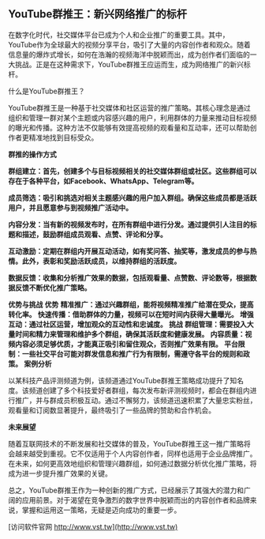 ## **YouTube群推王：新兴网络推广的标杆**

在数字化时代，社交媒体平台已成为个人和企业推广的重要工具。其中，YouTube作为全球最大的视频分享平台，吸引了大量的内容创作者和观众。随着信息量的爆炸式增长，如何在浩瀚的视频海洋中脱颖而出，成为创作者们面临的一大挑战。正是在这种需求下，YouTube群推王应运而生，成为网络推广的新兴标杆。

什么是YouTube群推王？

YouTube群推王是一种基于社交媒体和社区运营的推广策略。其核心理念是通过组织和管理一群对某个主题或内容感兴趣的用户，利用群体的力量来推动目标视频的曝光和传播。这种方法不仅能够有效提高视频的观看量和互动率，还可以帮助创作者更精准地找到目标受众。

**群推的操作方式**

**群组建立：首先，创建多个与目标视频相关的社交媒体群组或社区。这些群组可以存在于各种平台，如Facebook、WhatsApp、Telegram等。**

**成员筛选：吸引和挑选对相关主题感兴趣的用户加入群组。确保这些成员都是活跃用户，并且愿意参与到视频推广活动中。**

**内容分发：当有新的视频发布时，在所有群组中进行分发。通过提供引人注目的标题和描述，鼓励群组成员观看、点赞、评论和分享。**

**互动激励：定期在群组内开展互动活动，如有奖问答、抽奖等，激发成员的参与热情。此外，表彰和奖励活跃成员，以维持群组的活跃度。**

**数据反馈：收集和分析推广效果的数据，包括观看量、点赞数、评论数等，根据数据反馈不断优化推广策略。**

**优势与挑战**
**优势**
**精准推广：通过兴趣群组，能将视频精准推广给潜在受众，提高转化率。**
**快速传播：借助群体的力量，视频可以在短时间内获得大量曝光。**
**增强互动：通过社区运营，增加观众的互动性和忠诚度。**
**挑战**
**群组管理：需要投入大量时间和精力来管理和维护多个群组，确保其活跃度和健康发展。**
**内容质量：视频内容必须足够优质，才能真正吸引和留住观众，否则推广效果有限。**
**平台限制：一些社交平台可能对群发信息和推广行为有限制，需遵守各平台的规则和政策。**
**案例分析**

以某科技产品评测频道为例，该频道通过YouTube群推王策略成功提升了知名度。该频道创建了多个科技爱好者群组，每次发布新评测视频时，都会在群组内进行推广，并与群成员积极互动。通过不懈努力，该频道迅速积累了大量忠实粉丝，观看量和订阅数显著提升，最终吸引了一些品牌的赞助和合作机会。

**未来展望**

随着互联网技术的不断发展和社交媒体的普及，YouTube群推王这一推广策略将会越来越受到重视。它不仅适用于个人内容创作者，同样也适用于企业品牌推广。在未来，如何更高效地组织和管理兴趣群组，如何通过数据分析优化推广策略，将成为进一步提升推广效果的关键。

总之，YouTube群推王作为一种创新的推广方式，已经展示了其强大的潜力和广阔的应用前景。对于渴望在竞争激烈的数字世界中脱颖而出的内容创作者和品牌来说，掌握和运用这一策略，无疑是迈向成功的重要一步。


[访问软件官网 http://www.vst.tw](http://www.vst.tw)
